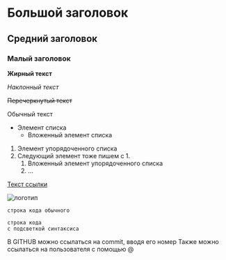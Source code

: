 # Большой заголовок

## Средний заголовок

### Малый заголовок

**Жирный текст**

*Наклонный текст*

~~Перечеркнутый текст~~

Обычный текст

* Элемент списка
     * Вложенный элемент списка

1. Элемент упорядоченного списка
1. Следующий элемент тоже пишем с 1.
     1. Вложенный элемент упорядоченного списка
     1. ...


[Текст ссылки](http://dent-it.ru)

![логотип](https://dent-it.ru/Templates/skin/default/images/logo.png) 

`строка кода обычного`

```html/javascript/Python и т.д.
строка кода
с подсветкой синтаксиса
```

В GITHUB можно ссылаться на commit, вводя его номер
Также можно ссылаться на пользователя с помощью @




